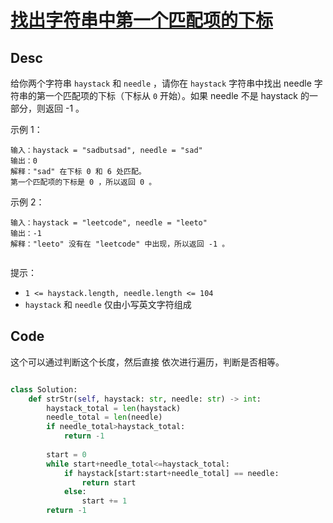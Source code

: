 
# [找出字符串中第一个匹配项的下标](https://leetcode.cn/problems/find-the-index-of-the-first-occurrence-in-a-string/description/)

## Desc

给你两个字符串 `haystack` 和 `needle` ，请你在 `haystack` 字符串中找出 needle 字符串的第一个匹配项的下标（下标从 `0` 开始）。如果 needle 不是 haystack 的一部分，则返回  -1 。

 

示例 1：
```
输入：haystack = "sadbutsad", needle = "sad"
输出：0
解释："sad" 在下标 0 和 6 处匹配。
第一个匹配项的下标是 0 ，所以返回 0 。

```
示例 2：
```
输入：haystack = "leetcode", needle = "leeto"
输出：-1
解释："leeto" 没有在 "leetcode" 中出现，所以返回 -1 。
 
```
提示：

- `1 <= haystack.length, needle.length <= 104`
- `haystack` 和 `needle` 仅由小写英文字符组成

## Code

这个可以通过判断这个长度，然后直接 依次进行遍历，判断是否相等。

```python

class Solution:
    def strStr(self, haystack: str, needle: str) -> int:
        haystack_total = len(haystack)
        needle_total = len(needle)
        if needle_total>haystack_total:
            return -1
        
        start = 0
        while start+needle_total<=haystack_total:
            if haystack[start:start+needle_total] == needle:
                return start
            else:
                start += 1
        return -1
        
        
```